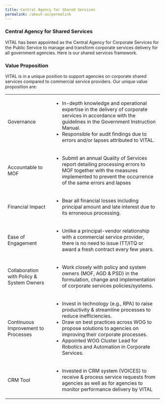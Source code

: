 ```yaml
---
title: Central Agency for Shared Services
permalink: /about-us/permalink
---
```

<h3>Central Agency for Shared Services</h3>
VITAL has been appointed as the Central Agency for Corporate Services for the Public Service to manage and transform corporate services delivery for all government agencies. Here is our shared services framework.

<h3>Value Proposition</h3>
VITAL is in a unique position to support agencies on corporate shared services compared to commercial service providers. Our unique value proposition are:
<p></p>
<table class="vital-table-1">
  <tbody>
<tr>
      <td> Governance
      </td>
      <td>
        <ul>
          <li> In-depth knowledge and operational expertise in the delivery of corporate services in accordance with the guidelines in the Government Instruction Manual.</li>
          <li> Responsible for audit findings due to errors and/or lapses attributed to VITAL.
          </li>
        </ul>
      </td>
    </tr>
<tr>
      <td> Accountable to MOF
      </td>
      <td>
        <ul>
          <li> Submit an annual Quality of Services report detailing processing errors to MOF together with the measures implemented to prevent the occurrence of the same errors and lapses
          </li>
        </ul>
      </td>
    </tr>
<tr>
      <td> Financial Impact
      </td>
      <td>
        <ul>
          <li> Bear all financial losses including principal amount and late interest due to its erroneous processing.
          </li>
        </ul>
      </td>
    </tr>
<tr>
      <td> Ease of Engagement
      </td>
      <td>
        <ul>
          <li> Unlike a principal-vendor relationship with a commercial service provider, there is no need to issue ITT/ITQ or award a fresh contract every few years.
          </li>
        </ul>
      </td>
    </tr>
 <tr>
      <td> Collaboration with Policy & System Owners
      </td>
      <td>
        <ul>
          <li> Work closely with policy and system owners (MOF, AGD & PSD) in the formulation, change and implementation of corporate services policies/systems.
          </li>
        </ul>
      </td>
    </tr>
<tr>
      <td> Continuous Improvement to Processes
      </td>
      <td>
        <ul>
          <li> Invest in technology (e.g., RPA) to raise productivity & streamline processes to reduce inefficiencies.</li>
          <li> Draw on best practices across WOG to propose solutions to agencies on improving their corporate processes.</li>
          <li> Appointed WOG Cluster Lead for Robotics and Automation in Corporate Services.
          </li>
        </ul>
      </td>
    </tr>
<tr>
      <td> CRM Tool
      </td>
      <td>
        <ul>
          <li> Invested in CRM system (VOICES) to receive & process service requests from agencies as well as for agencies to monitor performance delivery by VITAL
          </li>
        </ul>
      </td>
    </tr>
</tbody>
</table>